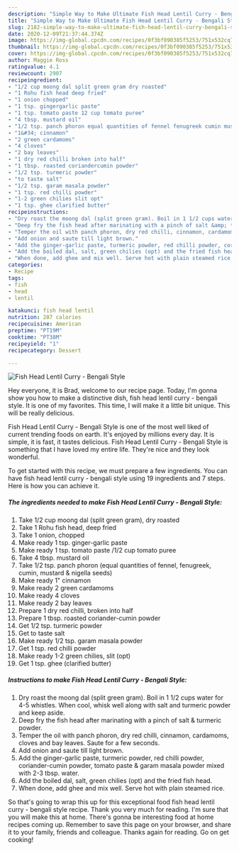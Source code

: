 ```yaml
---
description: "Simple Way to Make Ultimate Fish Head Lentil Curry - Bengali Style"
title: "Simple Way to Make Ultimate Fish Head Lentil Curry - Bengali Style"
slug: 2182-simple-way-to-make-ultimate-fish-head-lentil-curry-bengali-style
date: 2020-12-09T21:37:44.374Z
image: https://img-global.cpcdn.com/recipes/0f3bf090385f5253/751x532cq70/fish-head-lentil-curry-bengali-style-recipe-main-photo.jpg
thumbnail: https://img-global.cpcdn.com/recipes/0f3bf090385f5253/751x532cq70/fish-head-lentil-curry-bengali-style-recipe-main-photo.jpg
cover: https://img-global.cpcdn.com/recipes/0f3bf090385f5253/751x532cq70/fish-head-lentil-curry-bengali-style-recipe-main-photo.jpg
author: Maggie Ross
ratingvalue: 4.1
reviewcount: 2907
recipeingredient:
- "1/2 cup moong dal split green gram dry roasted"
- "1 Rohu fish head deep fried"
- "1 onion chopped"
- "1 tsp. gingergarlic paste"
- "1 tsp. tomato paste 12 cup tomato puree"
- "4 tbsp. mustard oil"
- "1/2 tsp. panch phoron equal quantities of fennel fenugreek cumin mustard  nigella seeds"
- "1&#34; cinnamon"
- "2 green cardamoms"
- "4 cloves"
- "2 bay leaves"
- "1 dry red chilli broken into half"
- "1 tbsp. roasted coriandercumin powder"
- "1/2 tsp. turmeric powder"
- "to taste salt"
- "1/2 tsp. garam masala powder"
- "1 tsp. red chilli powder"
- "1-2 green chilies slit opt"
- "1 tsp. ghee clarified butter"
recipeinstructions:
- "Dry roast the moong dal (split green gram). Boil in 1 1/2 cups water for 4-5 whistles. When cool, whisk well along with salt and turmeric powder and keep aside."
- "Deep fry the fish head after marinating with a pinch of salt &amp; turmeric powder."
- "Temper the oil with panch phoron, dry red chilli, cinnamon, cardamoms, cloves and bay leaves. Saute for a few seconds."
- "Add onion and saute till light brown."
- "Add the ginger-garlic paste, turmeric powder, red chilli powder, coriander-cumin powder, tomato paste &amp; garam masala powder mixed with 2-3 tbsp. water."
- "Add the boiled dal, salt, green chilies (opt) and the fried fish head."
- "When done, add ghee and mix well. Serve hot with plain steamed rice."
categories:
- Recipe
tags:
- fish
- head
- lentil

katakunci: fish head lentil 
nutrition: 287 calories
recipecuisine: American
preptime: "PT19M"
cooktime: "PT38M"
recipeyield: "1"
recipecategory: Dessert

---
```



![Fish Head Lentil Curry - Bengali Style](https://img-global.cpcdn.com/recipes/0f3bf090385f5253/751x532cq70/fish-head-lentil-curry-bengali-style-recipe-main-photo.jpg)

Hey everyone, it is Brad, welcome to our recipe page. Today, I'm gonna show you how to make a distinctive dish, fish head lentil curry - bengali style. It is one of my favorites. This time, I will make it a little bit unique. This will be really delicious.



Fish Head Lentil Curry - Bengali Style is one of the most well liked of current trending foods on earth. It's enjoyed by millions every day. It is simple, it is fast, it tastes delicious. Fish Head Lentil Curry - Bengali Style is something that I have loved my entire life. They're nice and they look wonderful.


To get started with this recipe, we must prepare a few ingredients. You can have fish head lentil curry - bengali style using 19 ingredients and 7 steps. Here is how you can achieve it.

<!--inarticleads1-->

##### The ingredients needed to make Fish Head Lentil Curry - Bengali Style:

1. Take 1/2 cup moong dal (split green gram), dry roasted
1. Take 1 Rohu fish head, deep fried
1. Take 1 onion, chopped
1. Make ready 1 tsp. ginger-garlic paste
1. Make ready 1 tsp. tomato paste /1/2 cup tomato puree
1. Take 4 tbsp. mustard oil
1. Take 1/2 tsp. panch phoron (equal quantities of fennel, fenugreek, cumin, mustard &amp; nigella seeds)
1. Make ready 1&#34; cinnamon
1. Make ready 2 green cardamoms
1. Make ready 4 cloves
1. Make ready 2 bay leaves
1. Prepare 1 dry red chilli, broken into half
1. Prepare 1 tbsp. roasted coriander-cumin powder
1. Get 1/2 tsp. turmeric powder
1. Get to taste salt
1. Make ready 1/2 tsp. garam masala powder
1. Get 1 tsp. red chilli powder
1. Make ready 1-2 green chilies, slit (opt)
1. Get 1 tsp. ghee (clarified butter)




<!--inarticleads2-->

##### Instructions to make Fish Head Lentil Curry - Bengali Style:

1. Dry roast the moong dal (split green gram). Boil in 1 1/2 cups water for 4-5 whistles. When cool, whisk well along with salt and turmeric powder and keep aside.
1. Deep fry the fish head after marinating with a pinch of salt &amp; turmeric powder.
1. Temper the oil with panch phoron, dry red chilli, cinnamon, cardamoms, cloves and bay leaves. Saute for a few seconds.
1. Add onion and saute till light brown.
1. Add the ginger-garlic paste, turmeric powder, red chilli powder, coriander-cumin powder, tomato paste &amp; garam masala powder mixed with 2-3 tbsp. water.
1. Add the boiled dal, salt, green chilies (opt) and the fried fish head.
1. When done, add ghee and mix well. Serve hot with plain steamed rice.




So that's going to wrap this up for this exceptional food fish head lentil curry - bengali style recipe. Thank you very much for reading. I'm sure that you will make this at home. There's gonna be interesting food at home recipes coming up. Remember to save this page on your browser, and share it to your family, friends and colleague. Thanks again for reading. Go on get cooking!
